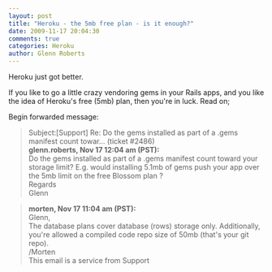 ```yaml
---
layout: post
title: "Heroku - the 5mb free plan - is it enough?"
date: 2009-11-17 20:04:30
comments: true
categories: Heroku
author: Glenn Roberts
---
```


Heroku just got better. 

If you like to go a little crazy vendoring gems in your Rails apps, and you like the idea of Heroku's free (5mb) plan, then you're in luck. Read on;

Begin forwarded message:

> Subject:[Support] Re: Do the gems installed as part of a .gems manifest count towar... (ticket #2486) <br />
> **glenn.roberts, Nov 17 12:04 am (PST):** <br />
> Do the gems installed as part of a .gems manifest count toward your storage limit? E.g. would installing 5.1mb of gems push your app over the 5mb limit on the free Blossom plan ? <br />
> Regards <br />
> Glenn
>

> **morten, Nov 17 11:04 am (PST):** <br />
> Glenn, <br />
> The database plans cover database (rows) storage only. Additionally, you're allowed a compiled code repo size of 50mb (that's your git repo). <br />
> /Morten <br />
> This email is a service from Support <br />
